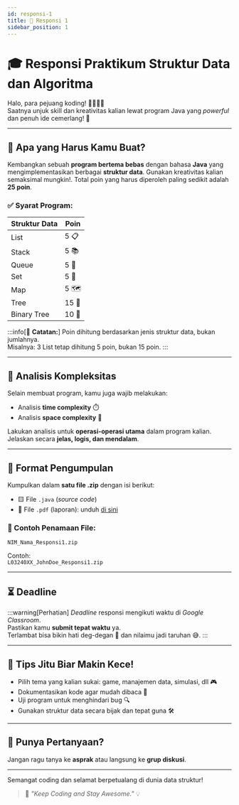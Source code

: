 ```yaml
---
id: responsi-1
title: 🚀 Responsi 1
sidebar_position: 1
---
```


# 🎓 Responsi Praktikum Struktur Data dan Algoritma

Halo, para pejuang koding! 👩‍💻👨‍💻  
Saatnya unjuk skill dan kreativitas kalian lewat program Java yang _powerful_ dan penuh ide cemerlang! 🌟

---

## 🎯 Apa yang Harus Kamu Buat?

Kembangkan sebuah **program bertema bebas** dengan bahasa **Java** yang mengimplementasikan berbagai **struktur data**. Gunakan kreativitas kalian semaksimal mungkin!. Total poin yang harus diperoleh paling sedikit adalah **25 poin**.

### ✅ Syarat Program:

| Struktur Data | Poin  |
| ------------- | ----- |
| List          | 5 📋  |
| Stack         | 5 📚  |
| Queue         | 5 🔁  |
| Set           | 5 🧩  |
| Map           | 5 🗺️  |
| Tree          | 15 🌳 |
| Binary Tree   | 10 🌲 |

:::info[🧠 **Catatan:**]
Poin dihitung berdasarkan jenis struktur data, bukan jumlahnya.  
Misalnya: 3 List tetap dihitung 5 poin, bukan 15 poin.
:::

---

## 🧪 Analisis Kompleksitas

Selain membuat program, kamu juga wajib melakukan:

- Analisis **time complexity** ⏱️
- Analisis **space complexity** 🧠

Lakukan analisis untuk **operasi-operasi utama** dalam program kalian. Jelaskan secara **jelas, logis, dan mendalam**.

---

## 📂 Format Pengumpulan

Kumpulkan dalam **satu file .zip** dengan isi berikut:

- 🟨 File `.java` (_source code_)
- 📄 File `.pdf` (laporan): unduh <a href="/report/TEMPLATE LAPORAN RESPONSI 1 PSDA 2025.pdf" download>di sini</a>

### 💾 Contoh Penamaan File:

```zipfile
NIM_Nama_Responsi1.zip
```

Contoh:  
`L03240XX_JohnDoe_Responsi1.zip`

---

## ⏳ Deadline

:::warning[Perhatian]
_Deadline_ responsi mengikuti waktu di _Google Classroom_. <br/>
Pastikan kamu **submit tepat waktu** ya.  
Terlambat bisa bikin hati deg-degan 💓 dan nilaimu jadi taruhan 😅.
:::

---

## 🌟 Tips Jitu Biar Makin Kece!

- Pilih tema yang kalian sukai: game, manajemen data, simulasi, dll 🎮
- Dokumentasikan kode agar mudah dibaca 📝
- Uji program untuk menghindari bug 🔍
- Gunakan struktur data secara bijak dan tepat guna 🛠️

---

## 💬 Punya Pertanyaan?

Jangan ragu tanya ke **asprak** atau langsung ke **grup diskusi**.

---

Semangat coding dan selamat berpetualang di dunia data struktur!

> 🌈 _"Keep Coding and Stay Awesome."_ 💡
